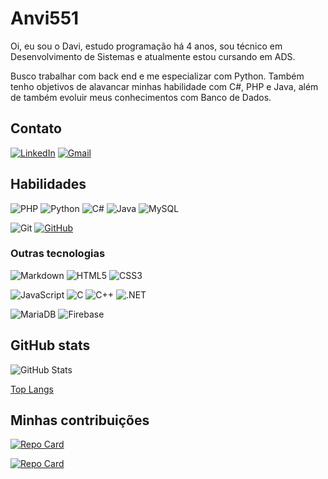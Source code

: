 # Anvi551

Oi, eu sou o Davi, estudo programação há 4 anos, sou técnico em Desenvolvimento de Sistemas e atualmente estou cursando em ADS. 

Busco trabalhar com back end e me especializar com Python. Também tenho objetivos de alavancar minhas habilidade com C#, PHP e Java, além de também evoluir meus conhecimentos com Banco de Dados.

## Contato

[![LinkedIn](https://img.shields.io/badge/LinkedIn-0077B5?style=for-the-badge&logo=linkedin&logoColor=white)](https://www.linkedin.com/in/davi-sousa-pedrosa-ab81092a3/)
[![Gmail](https://img.shields.io/badge/Gmail-333333?style=for-the-badge&logo=gmail&logoColor=red)](mailto:spdavi2305@gmail.com)


## Habilidades

![PHP](https://img.shields.io/badge/PHP-777BB4?style=for-the-badge&logo=php&logoColor=white) ![Python](https://img.shields.io/badge/python-blue?style=for-the-badge&logo=python&logoColor=white) ![C#](https://img.shields.io/badge/C%23-A020F0?style=for-the-badge&logo=c-sharp&logoColor=white) ![Java](https://img.shields.io/badge/java-white.svg?style=for-the-badge&logo=openjdk&logoColor=darkblue) ![MySQL](https://img.shields.io/badge/MySQL-orange?style=for-the-badge&logo=mysql&logoColor=blue)
 
![Git](https://img.shields.io/badge/GIT-E44C30?style=for-the-badge&logo=git&logoColor=white) [![GitHub](https://img.shields.io/badge/GitHub-100000?style=for-the-badge&logo=github&logoColor=white)](https://github.com/SEUUSERNAME)

### Outras tecnologias

![Markdown](https://img.shields.io/badge/Markdown-000?style=for-the-badge&logo=markdown) ![HTML5](https://img.shields.io/badge/HTML5-E34F26?style=for-the-badge&logo=html5&logoColor=white) ![CSS3](https://img.shields.io/badge/CSS3-1572B6?style=for-the-badge&logo=css3&logoColor=white)

![JavaScript](https://img.shields.io/badge/JavaScript-F7DF1E?style=for-the-badge&logo=javascript&logoColor=black) ![C](https://img.shields.io/badge/C-00599C?style=for-the-badge&logo=c&logoColor=white) ![C++](https://img.shields.io/badge/C%2B%2B-00599C?style=for-the-badge&logo=c%2B%2B&logoColor=white) ![.NET](https://img.shields.io/badge/.NET-5C2D91?style=for-the-badge&logo=.net&logoColor=white)

![MariaDB](https://img.shields.io/badge/MariaDB-003545?style=for-the-badge&logo=mariadb&logoColor=white) ![Firebase](https://img.shields.io/badge/firebase-red?style=for-the-badge&logo=firebase&logoColor=white)

## GitHub stats

![GitHub Stats](https://github-readme-stats.vercel.app/api?username=Anvi551&theme=transparent&bg_color=000&border_color=30A3DC&show_icons=true&icon_color=30A3DC&title_color=30A3DC&text_color=FFF)

[Top Langs](https://github-readme-stats-git-masterrstaa-rickstaa.vercel.app/api/top-langs/?username=Anvi551&layout=compact&bg_color=000&border_color=30A3DC&title_color=E30A3DC&text_color=FFF)


## Minhas contribuições

[![Repo Card](https://github-readme-stats.vercel.app/api/pin/?username=TCCMakeasy&repo=Site&bg_color=000&border_color=30A3DC&show_icons=true&icon_color=30A3DC&title_color=30A3DC&text_color=FFF)](https://github.com/TCCMakeasy/Site)

[![Repo Card](https://github-readme-stats.vercel.app/api/pin/?username=Anvi551&repo=dio-lab-open-source&bg_color=000&border_color=30A3DC&show_icons=true&icon_color=30A3DC&title_color=30A3DC&text_color=FFF)](https://github.com/Anvi551/dio-lab-open-source)

